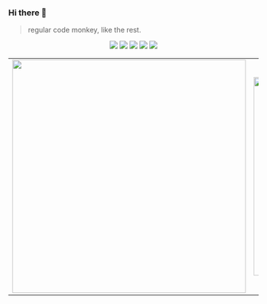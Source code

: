 ### Hi there 👋
> regular code monkey, like the rest.

<p align="center">
<img src="https://img.shields.io/badge/linux-%23007ACC.svg?&style=for-the-badge&logo=linux&color=FCC624&logoColor=black"/>
<img src="https://img.shields.io/badge/c++-%2300599C.svg?style=for-the-badge&logo=c%2B%2B&logoColor=white"/>
<img src="https://img.shields.io/badge/lua-%232C2D72.svg?&style=for-the-badge&logo=lua&logoColor=white"/>
<img src="https://img.shields.io/badge/shell_script-%23121011.svg?style=for-the-badge&logo=gnu-bash&logoColor=white"/>
<img src="https://img.shields.io/badge/python-3670A0?style=for-the-badge&logo=python&logoColor=ffdd54"/>

<table><tr>
<td><img src=https://github-readme-stats.vercel.app/api?username=nevermore23274&count_private=true&show_icons=true border=0 width="470"></td>
<td><img src="https://github-readme-stats.vercel.app/api/top-langs/?username=nevermore23274&layout=compact&hide=Jupyter%20Notebook" border=0 width="400"></td>
</tr></table>
</p>

<!--
**nevermore23274/nevermore23274** is a ✨ _special_ ✨ repository because its `README.md` (this file) appears on your GitHub profile.

Here are some ideas to get you started:

- 🔭 I’m currently working on ...
- 🌱 I’m currently learning ...
- 👯 I’m looking to collaborate on ...
- 🤔 I’m looking for help with ...
- 💬 Ask me about ...
- 📫 How to reach me: ...
- 😄 Pronouns: ...
- ⚡ Fun fact: ...
-->
